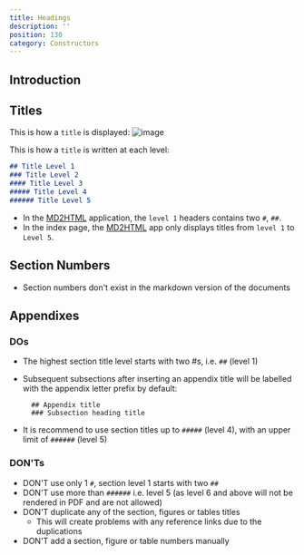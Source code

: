 ```yaml
---
title: Headings
description: ''
position: 130
category: Constructors
---
```


## Introduction

## Titles
This is how a `title` is displayed:
![image](https://user-images.githubusercontent.com/3258579/124534360-f6dfec80-ddc8-11eb-8735-db82b5d5cb41.png)

This is how a `title` is written at each level:

```md
## Title Level 1
### Title Level 2
#### Title Level 3
##### Title Level 4
###### Title Level 5
```
* In the [MD2HTML](https://markdown.standardshub.io/md2html-overview) application, the `level 1` headers contains two `#`, `##`.
* In the index page, the [MD2HTML](https://markdown.standardshub.io/md2html-overview) app only displays titles from `level 1` to `Level 5`.

## Section Numbers
* Section numbers don't exist in the markdown version of the documents

## Appendixes

### DOs
* The highest section title level starts with two #s, i.e. `##` (level 1)
* Subsequent subsections after inserting an appendix title will be labelled with the appendix letter prefix by default:


        ## Appendix title
        ### Subsection heading title


* It is recommend to use section titles up to `#####` (level 4), with an upper limit of `######` (level 5)

### DON'Ts

* DON'T use only 1 `#`, section level 1 starts with two `##`
* DON'T use more than `######` i.e. level 5 (as level 6 and above will not be rendered in PDF and are not allowed)
* DON'T duplicate any of the section, figures or tables titles
    * This will create problems with any reference links due to the duplications
* DON'T add a section, figure or table numbers manually